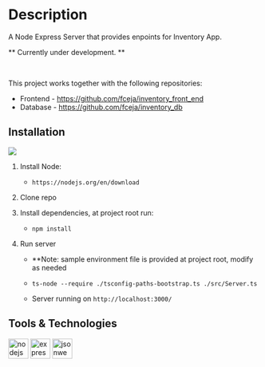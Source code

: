 # Description

A Node Express Server that provides enpoints for Inventory App. <br />

** Currently under development. **

<br/>

This project works together with the following repositories:
- Frontend - https://github.com/fceja/inventory_front_end
- Database - https://github.com/fceja/inventory_db


## Installation
![](https://img.shields.io/badge/OS-Linux%20%7C%20MacOS%20%7C%20Windows-eaeaea)
1. Install Node:
   - ```
     https://nodejs.org/en/download
     ```
2. Clone repo
3. Install dependencies, at project root run:
   - ```
     npm install
     ```

4. Run server
   - **Note: sample environment file is provided at project root, modify as needed
   - ```
     ts-node --require ./tsconfig-paths-bootstrap.ts ./src/Server.ts
     ```
   - Server running on `http://localhost:3000/`

## Tools & Technologies
<p>
   <a href="https://nodejs.org/en/about" target="_blank" rel="noreferrer">
    <img
      src="https://cdn.jsdelivr.net/gh/devicons/devicon/icons/nodejs/nodejs-plain-wordmark.svg"
      alt="nodejs"
      width="40"
      height="40"
    /></a>
  <a href="https://expressjs.com/" target="_blank" rel="noreferrer">
    <img
      src="https://expressjs.com/images/favicon.png"
      alt="expressjs"
      width="40"
      height="40"
    /></a>
  <a href="https://jwt.io/" target="_blank" rel="noreferrer">
    <img
      src="https://jwt.io/img/favicon/apple-icon-72x72.png"
      width="40"
      height="40"
      alt="jsonwebtoken"
    /></a>
</p>
